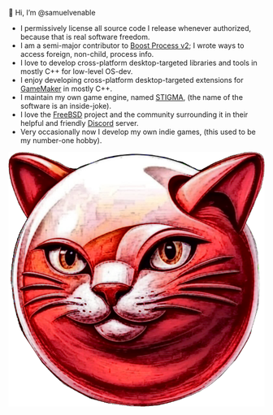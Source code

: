 👋 Hi, I’m @samuelvenable

- I permissively license all source code I release whenever authorized, because that is real software freedom.
- I am a semi-major contributor to [Boost Process v2](https://github.com/boostorg/process); I wrote ways to access foreign, non-child, process info.
- I love to develop cross-platform desktop-targeted libraries and tools in mostly C++ for low-level OS-dev.
- I enjoy developing cross-platform desktop-targeted extensions for [GameMaker](https://gamemaker.io) in mostly C++.
- I maintain my own game engine, named [STIGMA](https://github.com/samuelvenable/stigma-dev), (the name of the software is an inside-joke).
- I love the [FreeBSD](https://freebsd.org) project and the community surrounding it in their helpful and friendly [Discord](https://discord.com) server.
- Very occasionally now I develop my own indie games, (this used to be my number-one hobby).

![Kitty FreeBSD](freebsd-logo-rev.png)
